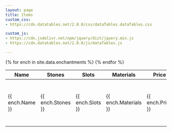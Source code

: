 ```yaml
---
layout: page
title: Items
custom_css:
- https://cdn.datatables.net/2.0.8/css/dataTables.dataTables.css

custom_js:
- https://cdn.jsdelivr.net/npm/jquery/dist/jquery.min.js
- https://cdn.datatables.net/2.0.8/js/dataTables.js

---
```


<script>
	$(document).ready( function () {
		$('#enchantments').DataTable({
			paging: false
		});
	});
</script>

<table id="enchantments" class="display">
    <thead>
        <tr>
            <th>Name</th>
            <th>Stones</th>
            <th>Slots</th>
			<th>Materials</th>
			<th>Price</th>
			<th>Affects</th>
        </tr>
    </thead>
    <tbody>
		{% for ench in site.data.enchantments %}
			<tr>
				<td>{{ ench.Name }}</td>
				<td>{{ ench.Stones }}</td>
				<td>{{ ench.Slots }}</td>
				<td>{{ ench.Materials }}</td>
				<td>{{ ench.Price }}</td>
				<td>
					{% for affect in ench.Affects %}
						{{ affect }}<br/>
					{% endfor %}
				</td>
			</tr>
		{% endfor %}
    </tbody>
</table>